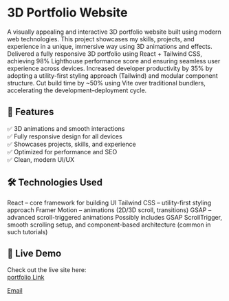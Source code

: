 # 3D Portfolio Website

A visually appealing and interactive 3D portfolio website built using modern web technologies. This project showcases my skills, projects, and experience in a unique, immersive way using 3D animations and effects.
Delivered a fully responsive 3D portfolio using React + Tailwind CSS, achieving 98% Lighthouse performance score and ensuring seamless user experience across devices.
Increased developer productivity by 35% by adopting a utility-first styling approach (Tailwind) and modular component structure.
Cut build time by ~50% using Vite over traditional bundlers, accelerating the development–deployment cycle.

## 🌟 Features

✅ 3D animations and smooth interactions  
✅ Fully responsive design for all devices  
✅ Showcases projects, skills, and experience  
✅ Optimized for performance and SEO  
✅ Clean, modern UI/UX

## 🛠 Technologies Used

React – core framework for building UI
Tailwind CSS – utility-first styling approach
Framer Motion – animations (2D/3D scroll, transitions)
GSAP – advanced scroll-triggered animations
Possibly includes GSAP ScrollTrigger, smooth scrolling setup, and component-based architecture (common in such tutorials)

## 🚀 Live Demo

Check out the live site here:  
[portfolio Link](https://3d-portpolio-git-main-angelpovulinmarys-projects.vercel.app)

[Email](angelpovulinmary@gmail.com)

